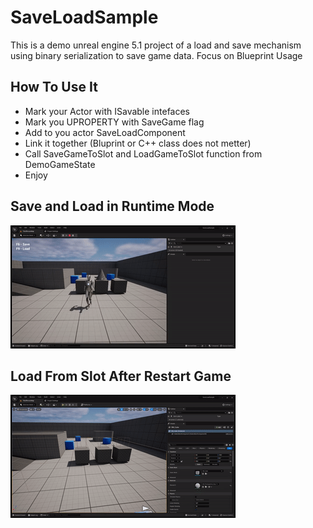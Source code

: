 # SaveLoadSample

This is a demo unreal engine 5.1 project of a load and save mechanism using binary serialization to save game data. Focus on Blueprint Usage

## How To Use It

- Mark your Actor with ISavable intefaces
- Mark you UPROPERTY with SaveGame flag
- Add to you actor SaveLoadComponent
- Link it together (Bluprint or C++ class does not metter)
- Call SaveGameToSlot and LoadGameToSlot function from DemoGameState
- Enjoy

## Save and Load in Runtime Mode
![](https://github.com/Antonbreakble/SaveLoadSample/blob/main/AdditionalContent/runtime.gif)

## Load From Slot After Restart Game
![](https://github.com/Antonbreakble/SaveLoadSample/blob/main/AdditionalContent/restart.gif)
